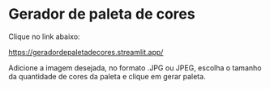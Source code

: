 # Gerador de paleta de cores 

Clique no link abaixo: 

https://geradordepaletadecores.streamlit.app/

Adicione a imagem desejada, no formato .JPG ou JPEG, escolha o tamanho da quantidade de cores da paleta e clique em gerar paleta.
